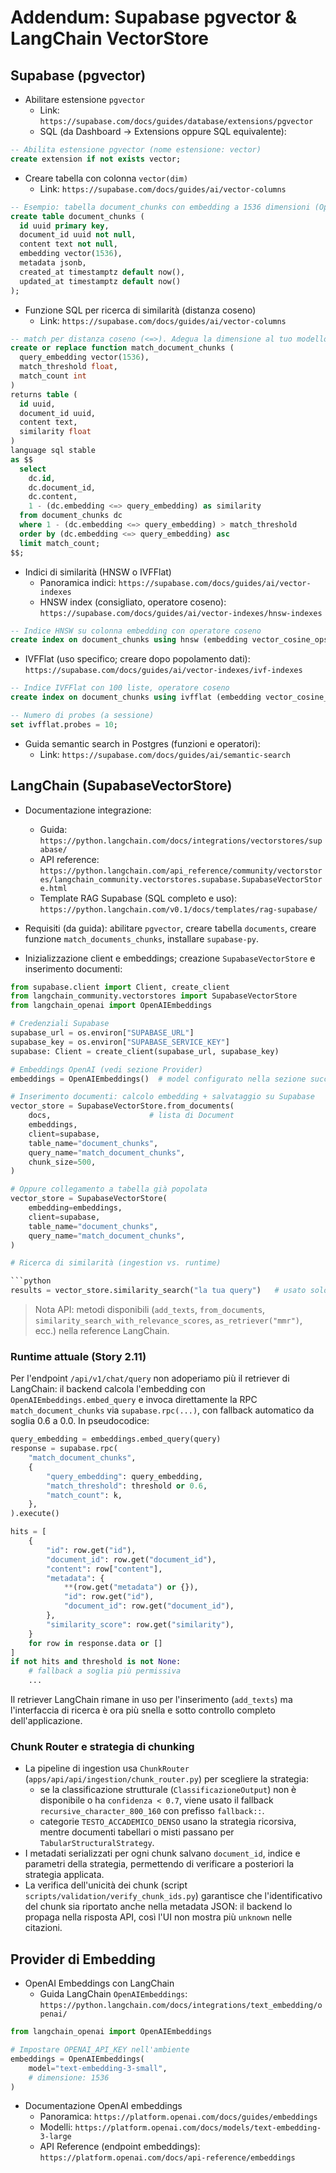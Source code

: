 # Addendum: Supabase pgvector & LangChain VectorStore

## Supabase (pgvector)

- Abilitare estensione `pgvector`  
  - Link: `https://supabase.com/docs/guides/database/extensions/pgvector`  
  - SQL (da Dashboard → Extensions oppure SQL equivalente):
```sql
-- Abilita estensione pgvector (nome estensione: vector)
create extension if not exists vector;
```

- Creare tabella con colonna `vector(dim)`  
  - Link: `https://supabase.com/docs/guides/ai/vector-columns`  
```sql
-- Esempio: tabella document_chunks con embedding a 1536 dimensioni (OpenAI text-embedding-3-small)
create table document_chunks (
  id uuid primary key,
  document_id uuid not null,
  content text not null,
  embedding vector(1536),
  metadata jsonb,
  created_at timestamptz default now(),
  updated_at timestamptz default now()
);
```

- Funzione SQL per ricerca di similarità (distanza coseno)  
  - Link: `https://supabase.com/docs/guides/ai/vector-columns`  
```sql
-- match per distanza coseno (<=>). Adegua la dimensione al tuo modello.
create or replace function match_document_chunks (
  query_embedding vector(1536),
  match_threshold float,
  match_count int
)
returns table (
  id uuid,
  document_id uuid,
  content text,
  similarity float
)
language sql stable
as $$
  select
    dc.id,
    dc.document_id,
    dc.content,
    1 - (dc.embedding <=> query_embedding) as similarity
  from document_chunks dc
  where 1 - (dc.embedding <=> query_embedding) > match_threshold
  order by (dc.embedding <=> query_embedding) asc
  limit match_count;
$$;
```

- Indici di similarità (HNSW o IVFFlat)  
  - Panoramica indici: `https://supabase.com/docs/guides/ai/vector-indexes`  
  - HNSW index (consigliato, operatore coseno): `https://supabase.com/docs/guides/ai/vector-indexes/hnsw-indexes`  
```sql
-- Indice HNSW su colonna embedding con operatore coseno
create index on document_chunks using hnsw (embedding vector_cosine_ops);
```
  - IVFFlat (uso specifico; creare dopo popolamento dati): `https://supabase.com/docs/guides/ai/vector-indexes/ivf-indexes`  
```sql
-- Indice IVFFlat con 100 liste, operatore coseno
create index on document_chunks using ivfflat (embedding vector_cosine_ops) with (lists = 100);

-- Numero di probes (a sessione)
set ivfflat.probes = 10;
```

- Guida semantic search in Postgres (funzioni e operatori):  
  - Link: `https://supabase.com/docs/guides/ai/semantic-search`


## LangChain (SupabaseVectorStore)

- Documentazione integrazione:  
  - Guida: `https://python.langchain.com/docs/integrations/vectorstores/supabase/`  
  - API reference: `https://python.langchain.com/api_reference/community/vectorstores/langchain_community.vectorstores.supabase.SupabaseVectorStore.html`  
  - Template RAG Supabase (SQL completo e uso): `https://python.langchain.com/v0.1/docs/templates/rag-supabase/`

- Requisiti (da guida): abilitare `pgvector`, creare tabella `documents`, creare funzione `match_documents_chunks`, installare `supabase-py`.

- Inizializzazione client e embeddings; creazione `SupabaseVectorStore` e inserimento documenti:
```python
from supabase.client import Client, create_client
from langchain_community.vectorstores import SupabaseVectorStore
from langchain_openai import OpenAIEmbeddings

# Credenziali Supabase
supabase_url = os.environ["SUPABASE_URL"]
supabase_key = os.environ["SUPABASE_SERVICE_KEY"]
supabase: Client = create_client(supabase_url, supabase_key)

# Embeddings OpenAI (vedi sezione Provider)
embeddings = OpenAIEmbeddings()  # model configurato nella sezione successiva

# Inserimento documenti: calcolo embedding + salvataggio su Supabase
vector_store = SupabaseVectorStore.from_documents(
    docs,                      # lista di Document
    embeddings,
    client=supabase,
    table_name="document_chunks",
    query_name="match_document_chunks",
    chunk_size=500,
)

# Oppure collegamento a tabella già popolata
vector_store = SupabaseVectorStore(
    embedding=embeddings,
    client=supabase,
    table_name="document_chunks",
    query_name="match_document_chunks",
)

# Ricerca di similarità (ingestion vs. runtime)

```python
results = vector_store.similarity_search("la tua query")   # usato solo nella pipeline di ingestion
```

> Nota API: metodi disponibili (`add_texts`, `from_documents`, `similarity_search_with_relevance_scores`, `as_retriever("mmr")`, ecc.) nella reference LangChain.

### Runtime attuale (Story 2.11)

Per l'endpoint `/api/v1/chat/query` non adoperiamo più il retriever di LangChain: il backend calcola l'embedding con `OpenAIEmbeddings.embed_query` e invoca direttamente la RPC `match_document_chunks` via `supabase.rpc(...)`, con fallback automatico da soglia 0.6 a 0.0. In pseudocodice:

```python
query_embedding = embeddings.embed_query(query)
response = supabase.rpc(
    "match_document_chunks",
    {
        "query_embedding": query_embedding,
        "match_threshold": threshold or 0.6,
        "match_count": k,
    },
).execute()

hits = [
    {
        "id": row.get("id"),
        "document_id": row.get("document_id"),
        "content": row["content"],
        "metadata": {
            **(row.get("metadata") or {}),
            "id": row.get("id"),
            "document_id": row.get("document_id"),
        },
        "similarity_score": row.get("similarity"),
    }
    for row in response.data or []
]
if not hits and threshold is not None:
    # fallback a soglia più permissiva
    ...
```

Il retriever LangChain rimane in uso per l'inserimento (`add_texts`) ma l'interfaccia di ricerca è ora più snella e sotto controllo completo dell'applicazione.

### Chunk Router e strategia di chunking

- La pipeline di ingestion usa `ChunkRouter` (`apps/api/api/ingestion/chunk_router.py`) per scegliere la strategia:
  - se la classificazione strutturale (`ClassificazioneOutput`) non è disponibile o ha `confidenza < 0.7`, viene usato il fallback `recursive_character_800_160` con prefisso `fallback::`.
  - categorie `TESTO_ACCADEMICO_DENSO` usano la strategia ricorsiva, mentre documenti tabellari o misti passano per `TabularStructuralStrategy`.
- I metadati serializzati per ogni chunk salvano `document_id`, indice e parametri della strategia, permettendo di verificare a posteriori la strategia applicata.
- La verifica dell'unicità dei chunk (script `scripts/validation/verify_chunk_ids.py`) garantisce che l'identificativo del chunk sia riportato anche nella metadata JSON: il backend lo propaga nella risposta API, così l'UI non mostra più `unknown` nelle citazioni.


## Provider di Embedding

- OpenAI Embeddings con LangChain  
  - Guida LangChain `OpenAIEmbeddings`: `https://python.langchain.com/docs/integrations/text_embedding/openai/`  
```python
from langchain_openai import OpenAIEmbeddings

# Impostare OPENAI_API_KEY nell'ambiente
embeddings = OpenAIEmbeddings(
    model="text-embedding-3-small",
    # dimensione: 1536
)
```

- Documentazione OpenAI embeddings  
  - Panoramica: `https://platform.openai.com/docs/guides/embeddings`  
  - Modelli: `https://platform.openai.com/docs/models/text-embedding-3-large`  
  - API Reference (endpoint embeddings): `https://platform.openai.com/docs/api-reference/embeddings`


